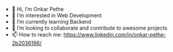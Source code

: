 - 👋 Hi, I’m Onkar Pethe
- 👀 I’m interested in  Web Development 
- 🌱 I’m currently learning  Backend 
- 💞️ I’m looking to collaborate and contribute to awesome projects
- 📫 How to reach me: https://www.linkedin.com/in/onkar-pethe-2b2036196/

<!---
har-byte/har-byte is a ✨ special ✨ repository because its `README.md` (this file) appears on your GitHub profile.
You can click the Preview link to take a look at your changes.
--->
